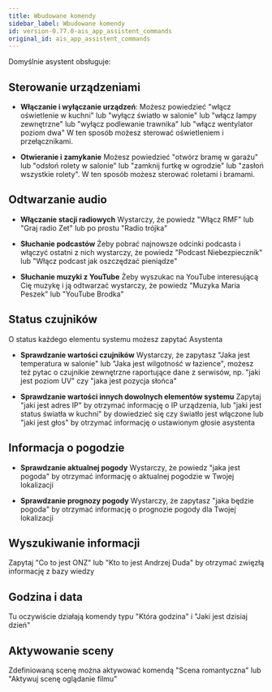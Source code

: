 ```yaml
---
title: Wbudowane komendy
sidebar_label: Wbudowane komendy
id: version-0.77.0-ais_app_assistent_commands
original_id: ais_app_assistent_commands
---
```


Domyślnie asystent obsługuje:

## Sterowanie urządzeniami

* **Włączanie i wyłączanie urządzeń**:
Możesz powiedzieć "włącz oświetlenie w kuchni" lub "wyłącz światło w salonie" lub "włącz lampy zewnętrzne" lub "wyłącz podlewanie trawnika" lub "włącz wentylator poziom dwa" W ten sposób możesz sterować oświetleniem i przełącznikami.

* **Otwieranie i zamykanie**
Możesz powiedzieć "otwórz bramę w garażu" lub "odsłoń rolety w salonie" lub "zamknij furtkę w ogrodzie" lub "zasłoń wszystkie rolety". W ten sposób możesz sterować roletami i bramami.


## Odtwarzanie audio

* **Włączanie stacji radiowych**
Wystarczy, że powiedz "Włącz RMF" lub "Graj radio Zet" lub po prostu "Radio trójka"

* **Słuchanie podcastów**
Żeby pobrać najnowsze odcinki podcasta i włączyć ostatni z nich wystarczy, że powiedz "Podcast Niebezpiecznik" lub "Włącz podcast jak oszczędzać pieniądze"

* **Słuchanie muzyki z YouTube**
Żeby wyszukac na YouTube interesującą Cię muzykę i ją odtwarzać wystarczy, że powiedz "Muzyka Maria Peszek" lub "YouTube Brodka"


## Status czujników

O status każdego elementu systemu możesz zapytać Asystenta

* **Sprawdzanie wartości czujników**
Wystarczy, że zapytasz "Jaka jest temperatura w salonie" lub "Jaka jest wilgotność w łazience", możesz też pytac o czujnikie zewnętrzne raportujące dane z serwisów, np. "jaki jest poziom UV" czy "jaka jest pozycja słońca"

* **Sprawdzanie wartości innych dowolnych elementów systemu**
Zapytaj "jaki jest adres IP" by otrzymać informację o IP urządzenia, lub "jaki jest status światła w kuchni" by dowiedzieć się czy światło jest włączone lub "jaki jest głos" by otrzymać informację o ustawionym głosie asystenta


## Informacja o pogodzie

* **Sprawdzanie aktualnej pogody**
Wystarczy, że powiedz "jaka jest pogoda" by otrzymać informację o aktualnej pogodzie w Twojej lokalizacji

* **Sprawdzanie prognozy pogody**
Wystarczy, że zapytasz "jaka będzie pogoda"  by otrzymać informację o prognozie pogody dla Twojej lokalizacji

## Wyszukiwanie informacji
Zapytaj "Co to jest ONZ" lub "Kto to jest Andrzej Duda" by otrzymać zwięzłą informację z bazy wiedzy


## Godzina i data
Tu oczywiście działają komendy typu "Która godzina" i "Jaki jest dzisiaj dzień"


## Aktywowanie sceny
Zdefiniowaną scenę można aktywować komendą "Scena romantyczna" lub "Aktywuj scenę oglądanie filmu"
